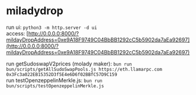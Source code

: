 # miladydrop
run ui: `python3 -m http.server -d ui`  
access: [http://0.0.0.0:8000/?mildayDropAddress=0xe9A18F9749C04BbBB1292cC5b5902da7aEa92697](http://0.0.0.0:8000/?mildayDropAddress=0xe9A18F9749C04BbBB1292cC5b5902da7aEa92697)  


run getSudoswapV2prices (molady maker): `bun run bun/scripts/getAllSudoSwapPools.js https://eth.llamarpc.com 0x3Fc3a022EB15352D3f5E4e6D6f02BBfC57D9C159`  
run testOpenzeppelinMerkle.js: `bun run bun/scripts/testOpenzeppelinMerkle.js`  